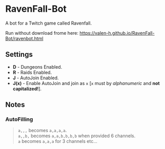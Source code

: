 # RavenFall-Bot

A bot for a Twitch game called Ravenfall.  
  
Run without download frome here: <https://valen-h.github.io/RavenFall-Bot/ravenbot.html>  

## Settings

* **D** - Dungeons Enabled.
* **R** - Raids Enabled.
* **J** - AutoJoin Enabled.
* **J(x)** - Enable AutoJoin and join as `x` [`x` must by _alphanumeric_ and **not capitalized!**].

## Notes

### AutoFilling

> `a,,,` becomes `a,a,a,a`.  
> `a,,b,` becomes `a,a,b,b,b,b` when provided 6 channels.  
> `a` becomes `a,a,a` for 3 channels etc...  
